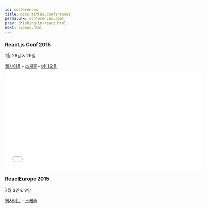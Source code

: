 ```yaml
---
id: conferences
title: docs.titles.conferences
permalink: conferences.html
prev: thinking-in-react.html
next: videos.html
---
```


### React.js Conf 2015
1월 28일 & 29일

[웹사이트](http://conf.reactjs.com/) - [스케줄](http://conf.reactjs.com/schedule.html) - [비디오들](https://www.youtube-nocookie.com/playlist?list=PLb0IAmt7-GS1cbw4qonlQztYV1TAW0sCr)

<iframe width="650" height="315" src="//www.youtube-nocookie.com/embed/KVZ-P-ZI6W4?list=PLb0IAmt7-GS1cbw4qonlQztYV1TAW0sCr" frameborder="0" allowfullscreen></iframe>

### ReactEurope 2015
7월 2일 & 3일

[웹사이트](http://www.react-europe.org/) - [스케줄](http://www.react-europe.org/#schedule)
